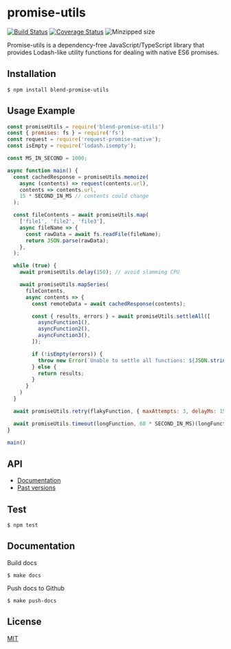 promise-utils
=============

[![Build Status](https://circleci.com/gh/blend/promise-utils.svg?style=shield)](https://circleci.com/gh/blend/promise-utils)
[![Coverage Status](https://coveralls.io/repos/github/blend/promise-utils/badge.svg?branch=master)](https://coveralls.io/github/blend/promise-utils?branch=master)
![Minzipped size](https://img.shields.io/bundlephobia/minzip/blend-promise-utils.svg)

Promise-utils is a dependency-free JavaScript/TypeScript library that
provides Lodash-like utility functions for dealing with native ES6
promises.

## Installation

```
$ npm install blend-promise-utils
```

## Usage Example

```js
const promiseUtils = require('blend-promise-utils')
const { promises: fs } = require('fs')
const request = require('request-promise-native');
const isEmpty = require('lodash.isempty');

const MS_IN_SECOND = 1000;

async function main() {
  const cachedResponse = promiseUtils.memoize(
    async (contents) => request(contents.url),
    contents => contents.url,
    15 * SECOND_IN_MS // contents could change
  );

  const fileContents = await promiseUtils.map(
    ['file1', 'file2', 'file3'],
    async fileName => {
      const rawData = await fs.readFile(fileName);
      return JSON.parse(rawData);
    },
  );

  while (true) {
    await promiseUtils.delay(150); // avoid slamming CPU

    await promiseUtils.mapSeries(
      fileContents,
      async contents => {
        const remoteData = await cachedResponse(contents);

        const { results, errors } = await promiseUtils.settleAll([
          asyncFunction1(),
          asyncFunction2(),
          asyncFunction3(),
        ]);

        if (!isEmpty(errors)) {
          throw new Error(`Unable to settle all functions: ${JSON.stringify(errors)}`);
        } else {
          return results;
        }
      }
    )
  }

  await promiseUtils.retry(flakyFunction, { maxAttempts: 3, delayMs: 150 })(flakyFunctionArgument);

  await promiseUtils.timeout(longFunction, 60 * SECOND_IN_MS)(longFunctionArgument);
}

main()
```

## API

- [Documentation][2]
- [Past versions][3]

## Test

```
$ npm test
```

## Documentation

Build docs
```
$ make docs
```

Push docs to Github
```
$ make push-docs
```

## License

[MIT](LICENSE)

[1]: https://blend.github.io/promise-utils
[2]: https://blend.github.io/promise-utils/latest/
[3]: https://blend.github.io/promise-utils/versions.html
